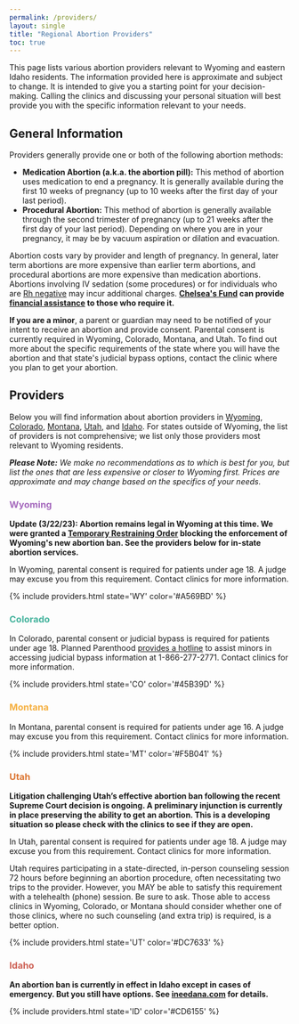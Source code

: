 ```yaml
---
permalink: /providers/
layout: single
title: "Regional Abortion Providers"
toc: true
---
```


This page lists various abortion providers relevant to Wyoming and
eastern Idaho residents. The information provided here is approximate
and subject to change. It is intended to give you a starting point for
your decision-making. Calling the clinics and discussing your
personal situation will best provide you with the specific information
relevant to your needs.

## General Information

Providers generally provide one or both of the following
abortion methods:

* **Medication Abortion (a.k.a. the abortion pill):** This method of abortion
    uses medication to end a pregnancy. It is generally available during the
    first 10 weeks of pregnancy (up to 10 weeks after the first day of your
    last period).
* **Procedural Abortion:** This method of abortion is generally available
    through the second trimester of pregnancy (up to 21 weeks after the
    first day of your last period). Depending on where you are in your
    pregnancy, it may be by vacuum aspiration or dilation and evacuation. 

Abortion costs vary by provider and length of pregnancy. In general,
later term abortions are more expensive than earlier term abortions,
and procedural abortions are more expensive than medication
abortions. Abortions involving IV sedation (some procedures)
or for individuals who are [Rh
negative](https://www.acog.org/Patients/FAQs/The-Rh-Factor-How-It-Can-Affect-Your-Pregnancy)
may incur additional charges. **[Chelsea's Fund](/) can provide
[financial assistance](/financial) to those who require it.**

**If you are a minor**, a parent or guardian may need to be notified
of your intent to receive an abortion and provide consent. Parental
consent is currently required in Wyoming, Colorado, Montana, and
Utah. To find out more about the specific requirements of the state
where you will have the abortion and that state's judicial bypass
options, contact the clinic where you plan to get your abortion.

## Providers

Below you will find information about abortion providers in
[Wyoming](#wyoming), [Colorado](#colorado), [Montana](#montana),
[Utah](#utah), and [Idaho](#idaho). For states outside of Wyoming, the
list of providers is not comprehensive; we list only those providers
most relevant to Wyoming residents.

_**Please Note:** We make no recommendations as to which is best for
   you, but list the ones that are less expensive or closer to Wyoming
   first. Prices are approximate and may change based on the specifics
   of your needs._

### <span style="color: #A569BD">Wyoming</span>

**Update (3/22/23): Abortion remains legal in Wyoming at this time. We
  were granted a [Temporary Restraining Order](/litigation) blocking
  the enforcement of Wyoming's new abortion ban. See the providers
  below for in-state abortion services.**

In Wyoming, parental consent is required for patients under age 18.  A
judge may excuse you from this requirement. Contact clinics for more
information.

{% include providers.html state='WY' color='#A569BD' %}

### <span style="color: #45B39D">Colorado</span>

In Colorado, parental consent or judicial bypass is required for
patients under age 18. Planned Parenthood [provides a
hotline](https://www.plannedparenthood.org/planned-parenthood-rocky-mountains/planned-parenthood-parental-notification/judicial-bypass-faq)
to assist minors in accessing judicial bypass information at
1-866-277-2771. Contact clinics for more information.

{% include providers.html state='CO' color='#45B39D' %}

### <span style="color: #F5B041">Montana</span>

In Montana, parental consent is required for patients under age 16. A
judge may excuse you from this requirement. Contact clinics for more
information.

{% include providers.html state='MT' color='#F5B041' %}

### <span style="color: #DC7633">Utah</span>

**Litigation challenging Utah’s effective abortion ban following the
recent Supreme Court decision is ongoing. A preliminary injunction is
currently in place preserving the ability to get an abortion. This is a
developing situation so please check with the clinics to see if they
are open.**

In Utah, parental consent is required for patients under age 18. A
judge may excuse you from this requirement. Contact clinics for more
information.

Utah requires participating in a state-directed, in-person counseling
session 72 hours before beginning an abortion procedure, often
necessitating two trips to the provider. However, you MAY be able to
satisfy this requirement with a telehealth (phone) session. Be sure to
ask. Those able to access clinics in Wyoming, Colorado, or Montana
should consider whether one of those clinics, where no such counseling
(and extra trip) is required, is a better option.

{% include providers.html state='UT' color='#DC7633' %}

### <span style="color: #CD6155">Idaho</span>

**An abortion ban is currently in effect in Idaho except in cases of
  emergency. But you still have options. See
  [ineedana.com](http://ineedana.com/) for details.**

{% include providers.html state='ID' color='#CD6155' %}
